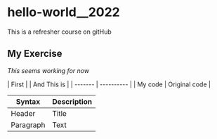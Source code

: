 # hello-world__2022
This is a refresher course on gitHub
## My Exercise 

*This seems working for now*

| First | | And This is |
| ------- | ---------- |
| My code | Original code |

| Syntax | Description |
| --------- | ---------- |
| Header | Title |
| Paragraph | Text |
